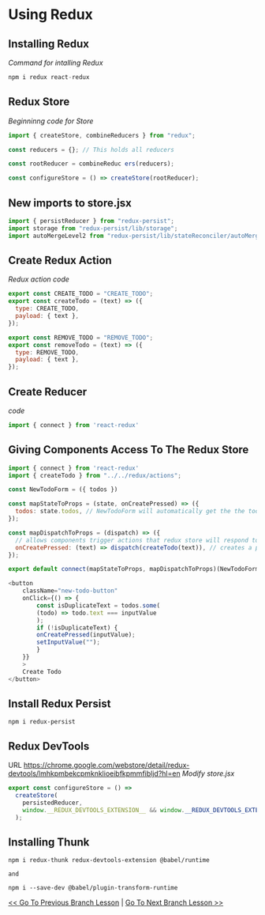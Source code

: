 # Using Redux

## Installing Redux
*Command for intalling Redux*
```javascript
npm i redux react-redux
```

## Redux Store
*Beginninng code for Store*
```javascript
import { createStore, combineReducers } from "redux";

const reducers = {}; // This holds all reducers

const rootReducer = combineReduc ers(reducers);

const configureStore = () => createStore(rootReducer);
```

## New imports to store.jsx
```javascript
import { persistReducer } from "redux-persist";
import storage from "redux-persist/lib/storage";
import autoMergeLevel2 from "redux-persist/lib/stateReconciler/autoMergeLevel2";
```


## Create Redux Action
*Redux action code*
```javascript
export const CREATE_TODO = "CREATE_TODO";
export const createTodo = (text) => ({
  type: CREATE_TODO,
  payload: { text },
});

export const REMOVE_TODO = "REMOVE_TODO";
export const removeTodo = (text) => ({
  type: REMOVE_TODO,
  payload: { text },
});
```

## Create Reducer
*code*
```javascript
import { connect } from 'react-redux'
```

## Giving Components Access To The Redux Store
```javascript
import { connect } from 'react-redux'
import { createTodo } from "../../redux/actions";

const NewTodoForm = ({ todos })

const mapStateToProps = (state, onCreatePressed) => ({
  todos: state.todos, // NewTodoForm will automatically get the the todos from the state passed to it as a todos prop
});

const mapDispatchToProps = (dispatch) => ({
  // allows components trigger actions that redux store will respond to
  onCreatePressed: (text) => dispatch(createTodo(text)), // creates a proper object action
});

export default connect(mapStateToProps, mapDispatchToProps)(NewTodoForm);

<button
    className="new-todo-button"
    onClick={() => {
        const isDuplicateText = todos.some(
        (todo) => todo.text === inputValue
        );
        if (!isDuplicateText) {
        onCreatePressed(inputValue);
        setInputValue("");
        }
    }}
    >
    Create Todo
</button>
```

## Install Redux Persist
```
npm i redux-persist
```

## Redux DevTools
URL https://chrome.google.com/webstore/detail/redux-devtools/lmhkpmbekcpmknklioeibfkpmmfibljd?hl=en
*Modify store.jsx*
```javascript
export const configureStore = () =>
  createStore(
    persistedReducer,
    window.__REDUX_DEVTOOLS_EXTENSION__ && window.__REDUX_DEVTOOLS_EXTENSION__()
  );
```

## Installing Thunk
```
npm i redux-thunk redux-devtools-extension @babel/runtime

and

npm i --save-dev @babel/plugin-transform-runtime
```


[<< Go To Previous Branch Lesson](https://github.com/yourwpmadesimple/modern-react-projects/tree/Lesson-97_Redux_AddingAnotherReducer) | [Go To Next Branch Lesson >>](https://github.com/yourwpmadesimple/modern-react-projects/tree/Lesson-99_Redux_UsingThunksToCreateServer)